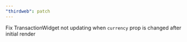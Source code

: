 ```yaml
---
"thirdweb": patch
---
```


Fix TransactionWidget not updating when `currency` prop is changed after initial render

